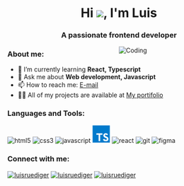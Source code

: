<h1 align="center">Hi <img src="https://raw.githubusercontent.com/kaueMarques/kaueMarques/master/hi.gif" height="30px">, I'm Luis</h1>
<h3 align="center">A passionate frontend developer </h3>
<img align="right" width="50%" alt="Coding" src="https://i.pinimg.com/originals/e4/26/70/e426702edf874b181aced1e2fa5c6cde.gif">

<h3 align="left">About me: </h3>

- 🌱 I’m currently learning **React, Typescript**
- 💬 Ask me about **Web development, Javascript**
- 📫 How to reach me: [E-mail](luisruediger27@gmail.com)
- 👨‍💻 All of my projects are available at [My portifolio](https://luisruediger.com.br)


<h3 align="left">Languages and Tools:</h3>
<p align="left">
  <img src="https://cdn.jsdelivr.net/gh/devicons/devicon/icons/html5/html5-original.svg" alt="html5" width="40" height="40"/>
  <img src="https://cdn.jsdelivr.net/gh/devicons/devicon/icons/css3/css3-original.svg" alt="css3" width="40" height="40"/>
  <img src="https://cdn.jsdelivr.net/gh/devicons/devicon/icons/javascript/javascript-original.svg" alt="javascript" width="40" height="40"/>
  <img src="https://raw.githubusercontent.com/devicons/devicon/master/icons/typescript/typescript-original.svg" alt="typescript" width="40" height="40"/>
  <img src="https://cdn.jsdelivr.net/gh/devicons/devicon/icons/react/react-original.svg" alt="react" width="40" height="45"/>
  <img src="https://cdn.jsdelivr.net/gh/devicons/devicon/icons/git/git-original.svg" alt="git" width="40" height="40"/>
  <img src="https://cdn.jsdelivr.net/gh/devicons/devicon/icons/figma/figma-original.svg" alt="figma" width="40" height="40"/>
</p>


<h3 align="left" width="100%">Connect with me:</h3>
<p align="left">
<a href="https://twitter.com/luisruediger" target="blank"><img align="center" src="https://img.shields.io/badge/Twitter-1DA1F2?style=for-the-badge&logo=twitter&logoColor=white" alt="luisruediger" /></a>
<a href="https://linkedin.com/in/luisruediger" target="blank"><img align="center" src="https://img.shields.io/badge/LinkedIn-0077B5?style=for-the-badge&logo=linkedin&logoColor=white" alt="luisruediger" /></a>
<a href="https://www.instagram.com/luis.ruediger/" target="blank"><img align="center" src="https://img.shields.io/badge/Instagram-E4405F?style=for-the-badge&logo=instagram&logoColor=white" alt="luisruediger" /></a>
</p>

